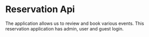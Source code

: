 # Reservation Api
The application allows us to review and book various events. This reservation application has admin, user and guest login.

